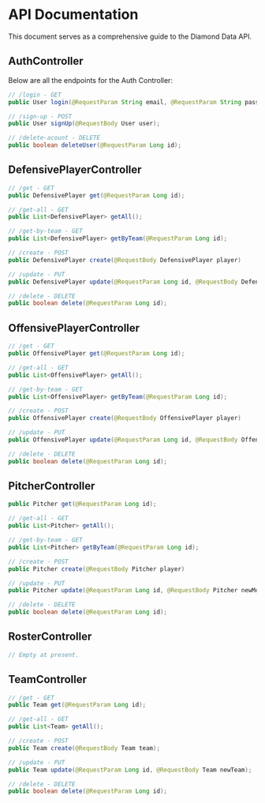 # API Documentation

This document serves as a comprehensive guide to the Diamond Data API.

## AuthController
Below are all the endpoints for the Auth Controller:

```java
// /login - GET
public User login(@RequestParam String email, @RequestParam String password);

// /sign-up - POST
public User signUp(@RequestBody User user);

// /delete-acount - DELETE
public boolean deleteUser(@RequestParam Long id);
```

## DefensivePlayerController
```java
// /get - GET
public DefensivePlayer get(@RequestParam Long id);

// /get-all - GET
public List<DefensivePlayer> getAll();

// /get-by-team - GET
public List<DefensivePlayer> getByTeam(@RequestParam Long id);

// /create - POST
public DefensivePlayer create(@RequestBody DefensivePlayer player)

// /update - PUT
public DefensivePlayer update(@RequestParam Long id, @RequestBody DefensivePlayer newModel);

// /delete - DELETE
public boolean delete(@RequestParam Long id);
```

## OffensivePlayerController
```java
// /get - GET
public OffensivePlayer get(@RequestParam Long id);

// /get-all - GET
public List<OffensivePlayer> getAll();

// /get-by-team - GET
public List<OffensivePlayer> getByTeam(@RequestParam Long id);

// /create - POST
public OffensivePlayer create(@RequestBody OffensivePlayer player)

// /update - PUT
public OffensivePlayer update(@RequestParam Long id, @RequestBody OffensivePlayer newModel);

// /delete - DELETE
public boolean delete(@RequestParam Long id);
```

## PitcherController
```java
public Pitcher get(@RequestParam Long id);

// /get-all - GET
public List<Pitcher> getAll();

// /get-by-team - GET
public List<Pitcher> getByTeam(@RequestParam Long id);

// /create - POST
public Pitcher create(@RequestBody Pitcher player)

// /update - PUT
public Pitcher update(@RequestParam Long id, @RequestBody Pitcher newModel);

// /delete - DELETE
public boolean delete(@RequestParam Long id);
```

## RosterController
```java
// Empty at present.
```

## TeamController
```java
// /get - GET
public Team get(@RequestParam Long id);

// /get-all - GET
public List<Team> getAll();

// /create - POST
public Team create(@RequestBody Team team);

// /update - PUT
public Team update(@RequestParam Long id, @RequestBody Team newTeam);

// /delete - DELETE
public boolean delete(@RequestParam Long id);
```